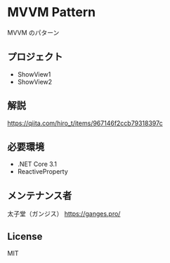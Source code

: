 # MVVM Pattern
MVVM のパターン

## プロジェクト
- ShowView1
- ShowView2

## 解説
https://qiita.com/hiro_t/items/967146f2ccb79318397c

## 必要環境
- .NET Core 3.1
- ReactiveProperty

## メンテナンス者
太子堂（ガンジス） https://ganges.pro/

## License
MIT
